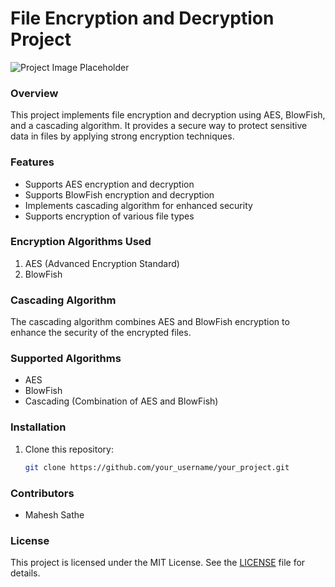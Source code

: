 # File Encryption and Decryption Project

![Project Image Placeholder](placeholder_image.png)

### Overview
This project implements file encryption and decryption using AES, BlowFish, and a cascading algorithm. It provides a secure way to protect sensitive data in files by applying strong encryption techniques.

### Features
- Supports AES encryption and decryption
- Supports BlowFish encryption and decryption
- Implements cascading algorithm for enhanced security
- Supports encryption of various file types

### Encryption Algorithms Used
1. AES (Advanced Encryption Standard)
2. BlowFish

### Cascading Algorithm
The cascading algorithm combines AES and BlowFish encryption to enhance the security of the encrypted files.

### Supported Algorithms
- AES
- BlowFish
- Cascading (Combination of AES and BlowFish)

### Installation
1. Clone this repository:
    ```bash
    git clone https://github.com/your_username/your_project.git
    ```

### Contributors
- Mahesh Sathe

### License
This project is licensed under the MIT License. See the [LICENSE](LICENSE) file for details.

